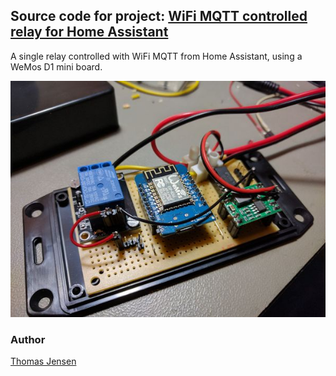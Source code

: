 ## Source code for project: [WiFi MQTT controlled relay for Home Assistant](https://uctrl.dev/wemos-mqtt-relay/)

A single relay controlled with WiFi MQTT from Home Assistant, using a WeMos D1 mini board.

![MQTT Wemos relay](image.jpg)

### Author
[Thomas Jensen](https://uctrl.dev/)
